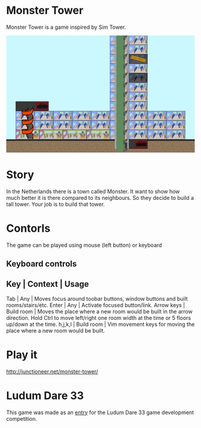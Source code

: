 Monster Tower
=============
Monster Tower is a game inspired by Sim Tower.

![Screenshot of a tower built in Monster Tower game](https://raw.githubusercontent.com/Leffe108/Monster-Tower/master/screenshot-2.png)

# Story
In the Netherlands there is a town called Monster. It want to show how much better it is there compared to its neighbours. So they decide to build a tall tower. Your job is to build that tower.

# Contorls
The game can be played using mouse (left button) or keyboard

## Keyboard controls
Key        | Context    | Usage
-----------------------------------
Tab        | Any        | Moves focus around toobar buttons, window buttons and built rooms/stairs/etc.
Enter      | Any        | Activate focused button/link.
Arrow keys | Build room | Moves the place where a new room would be built in the arrow direction. Hold Ctrl to move left/right one room width at the time or 5 floors up/down at the time.
h,j,k,l    | Build room | Vim movement keys for moving the place where a new room would be built.

# Play it
http://junctioneer.net/monster-tower/

# Ludum Dare 33
This game was made as an [entry](http://ludumdare.com/compo/ludum-dare-33/?action=preview&uid=38630) for the Ludum Dare 33 game development competition.
